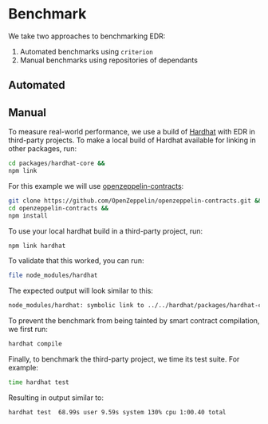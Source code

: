 # Benchmark

We take two approaches to benchmarking EDR:

1. Automated benchmarks using `criterion`
2. Manual benchmarks using repositories of dependants

## Automated

## Manual

To measure real-world performance, we use a build of [Hardhat](https://github.com/NomicFoundation/hardhat) with EDR in third-party projects.
To make a local build of Hardhat available for linking in other packages, run:

```bash
cd packages/hardhat-core &&
npm link
```

For this example we will use [openzeppelin-contracts](https://github.com/OpenZeppelin/openzeppelin-contracts):

```bash
git clone https://github.com/OpenZeppelin/openzeppelin-contracts.git &&
cd openzeppelin-contracts &&
npm install
```

To use your local hardhat build in a third-party project, run:

```bash
npm link hardhat
```

To validate that this worked, you can run:

```bash
file node_modules/hardhat
```

The expected output will look similar to this:

```bash
node_modules/hardhat: symbolic link to ../../hardhat/packages/hardhat-core
```

To prevent the benchmark from being tainted by smart contract compilation, we first run:

```bash
hardhat compile
```

Finally, to benchmark the third-party project, we time its test suite.
For example:

```bash
time hardhat test
```

Resulting in output similar to:

```bash
hardhat test  68.99s user 9.59s system 130% cpu 1:00.40 total
```

